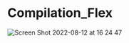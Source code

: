 # Compilation_Flex
![Screen Shot 2022-08-12 at 16 24 47](https://user-images.githubusercontent.com/72464761/217369102-84e788e0-e57c-436d-a90d-d8916ba2a310.png)
